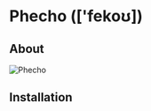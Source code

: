 # Phecho (['fekoʊ])

## About

![Phecho](https://avatars0.githubusercontent.com/u/15666864?v=3&s=460)


## Installation
